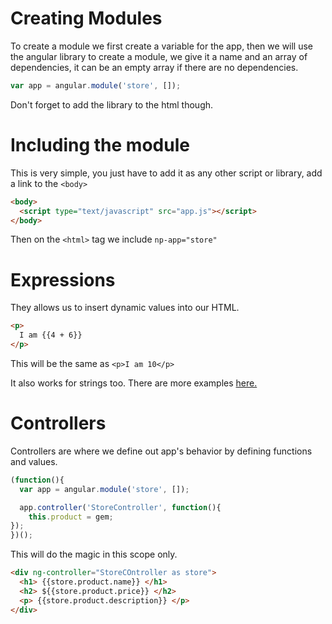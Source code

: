 # Creating Modules
To create a module we first create a variable for the app, then we will use the angular library to create a module, we give it a name and an array of dependencies, it can be an empty array if there are no dependencies.

```js
var app = angular.module('store', []);
```

Don't forget to add the library to the html though.

# Including the module
This is very simple, you just have to add it as any other script or library, add a link to the `<body>`

```html
<body>
  <script type="text/javascript" src="app.js"></script>
</body>
```

Then on the `<html>` tag we include `np-app="store"`

# Expressions
They allows us to insert dynamic values into our HTML.

```html
<p>
  I am {{4 + 6}}
</p>
```

This will be the same as `<p>I am 10</p>`

It also works for strings too. There are more examples [here.](http://docs.angularjs.org/guide/expression)

# Controllers
Controllers are where we define out app's behavior by defining functions and values.

```js
(function(){
  var app = angular.module('store', []);

  app.controller('StoreController', function(){
    this.product = gem;
});
})();
```

This will do the magic in this scope only.

```html
<div ng-controller="StoreCOntroller as store">
  <h1> {{store.product.name}} </h1>
  <h2> ${{store.product.price}} </h2>
  <p> {{store.product.description}} </p>
</div>
```
